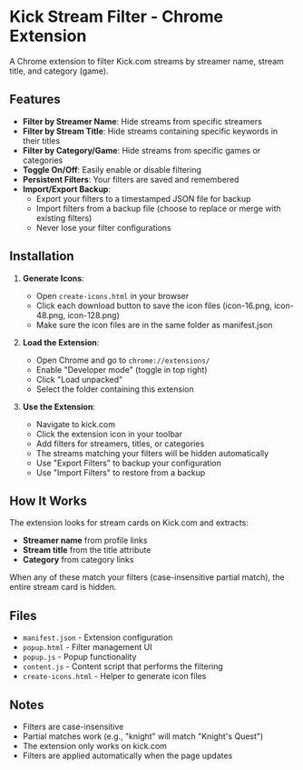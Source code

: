 # Kick Stream Filter - Chrome Extension

A Chrome extension to filter Kick.com streams by streamer name, stream title, and category (game).

## Features

- **Filter by Streamer Name**: Hide streams from specific streamers
- **Filter by Stream Title**: Hide streams containing specific keywords in their titles
- **Filter by Category/Game**: Hide streams from specific games or categories
- **Toggle On/Off**: Easily enable or disable filtering
- **Persistent Filters**: Your filters are saved and remembered
- **Import/Export Backup**: 
  - Export your filters to a timestamped JSON file for backup
  - Import filters from a backup file (choose to replace or merge with existing filters)
  - Never lose your filter configurations

## Installation

1. **Generate Icons**:
   - Open `create-icons.html` in your browser
   - Click each download button to save the icon files (icon-16.png, icon-48.png, icon-128.png)
   - Make sure the icon files are in the same folder as manifest.json

2. **Load the Extension**:
   - Open Chrome and go to `chrome://extensions/`
   - Enable "Developer mode" (toggle in top right)
   - Click "Load unpacked"
   - Select the folder containing this extension

3. **Use the Extension**:
   - Navigate to kick.com
   - Click the extension icon in your toolbar
   - Add filters for streamers, titles, or categories
   - The streams matching your filters will be hidden automatically
   - Use "Export Filters" to backup your configuration
   - Use "Import Filters" to restore from a backup

## How It Works

The extension looks for stream cards on Kick.com and extracts:
- **Streamer name** from profile links
- **Stream title** from the title attribute
- **Category** from category links

When any of these match your filters (case-insensitive partial match), the entire stream card is hidden.

## Files

- `manifest.json` - Extension configuration
- `popup.html` - Filter management UI
- `popup.js` - Popup functionality
- `content.js` - Content script that performs the filtering
- `create-icons.html` - Helper to generate icon files

## Notes

- Filters are case-insensitive
- Partial matches work (e.g., "knight" will match "Knight's Quest")
- The extension only works on kick.com
- Filters are applied automatically when the page updates